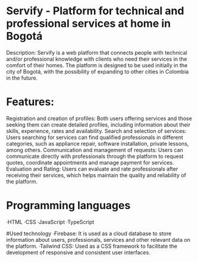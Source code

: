 # Servify - Platform for technical and professional services at home in Bogotá

Description: Servify is a web platform that connects people with technical and/or professional knowledge 
with clients who need their services in the comfort of their homes. The platform is designed to be used initially in the 
city of Bogotá, with the possibility of expanding to other cities in Colombia in the future.

# Features:

Registration and creation of profiles: Both users offering services and those seeking them can create detailed profiles, including information about their skills, experience, rates and availability.
Search and selection of services: Users searching for services can find qualified professionals in different categories, such as appliance repair, software installation, private lessons, among others.
Communication and management of requests: Users can communicate directly with professionals through the platform to request quotes, coordinate appointments and manage payment for services.
Evaluation and Rating: Users can evaluate and rate professionals after receiving their services, which helps maintain the quality and reliability of the platform.

# Programming languages
  ·HTML
  ·CSS
  ·JavaScript
  ·TypeScript
  
#Used technology
  ·Firebase: It is used as a cloud database to store information about users, professionals, services and other relevant data on the platform.
  ·Tailwind CSS: Used as a CSS framework to facilitate the development of responsive and consistent user interfaces.


